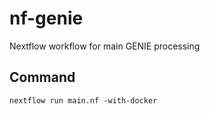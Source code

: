 # nf-genie
Nextflow workflow for main GENIE processing


## Command

```
nextflow run main.nf -with-docker
```